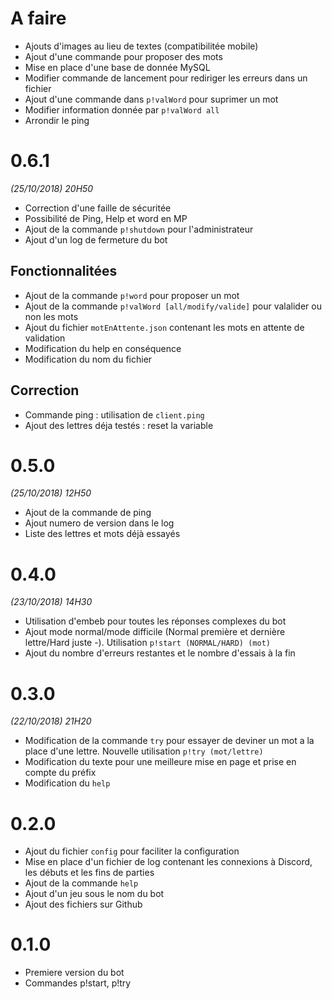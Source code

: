 # A faire
- Ajouts d'images au lieu de textes (compatibilitée mobile)
- Ajout d'une commande pour proposer des mots
- Mise en place d'une base de donnée MySQL
- Modifier commande de lancement pour rediriger les erreurs dans un fichier
- Ajout d'une commande dans `p!valWord` pour suprimer un mot
- Modifier information donnée par `p!valWord all`
- Arrondir le ping

# 0.6.1
*(25/10/2018) 20H50*
- Correction d'une faille de sécuritée
- Possibilité de Ping, Help et word en MP
- Ajout de la commande `p!shutdown` pour l'administrateur
- Ajout d'un log de fermeture du bot

## Fonctionnalitées
- Ajout de la commande `p!word` pour proposer un mot
- Ajout de la commande `p!valWord [all/modify/valide]` pour valalider ou non les mots
- Ajout du fichier `motEnAttente.json` contenant les mots en attente de validation
- Modification du help en conséquence
- Modification du nom du fichier

## Correction
- Commande ping : utilisation de `client.ping`
- Ajout des lettres déja testés : reset la variable

# 0.5.0
*(25/10/2018) 12H50*
- Ajout de la commande de ping
- Ajout numero de version dans le log
- Liste des lettres et mots déjà essayés

# 0.4.0
*(23/10/2018) 14H30*
- Utilisation d'embeb pour toutes les réponses complexes du bot
- Ajout mode normal/mode difficile (Normal première et dernière lettre/Hard juste -). Utilisation `p!start (NORMAL/HARD) (mot)`
- Ajout du nombre d'erreurs restantes et le nombre d'essais à la fin

# 0.3.0
*(22/10/2018) 21H20*
- Modification de la commande `try` pour essayer de deviner un mot a la place d'une lettre. Nouvelle utilisation `p!try (mot/lettre)`
- Modification du texte pour une meilleure mise en page et prise en compte du préfix
- Modification du `help`

# 0.2.0
- Ajout du fichier `config` pour faciliter la configuration
- Mise en place d'un fichier de log contenant les connexions à Discord, les débuts et les fins de parties
- Ajout de la commande `help`
- Ajout d'un jeu sous le nom du bot
- Ajout des fichiers sur Github

# 0.1.0
- Premiere version du bot
- Commandes p!start, p!try
